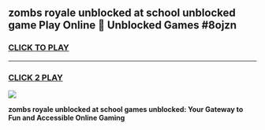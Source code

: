 
## zombs royale unblocked at school unblocked game Play Online 👋 Unblocked Games #8ojzn
<h3>
<a href="https://premium.freeplayer.one?title=zombs_royale_unblocked_at_school&ref=21F">CLICK TO PLAY</a></h3>
<hr>

<h3>
<a href="https://premium.freeplayer.one?title=zombs_royale_unblocked_at_school&ref=21F">CLICK 2 PLAY</a>
  
</h3>

<a href="https://premium.freeplayer.one?title=zombs_royale_unblocked_at_school&ref=21F/"><img src="https://clearcache.store/games.png"></a>


**zombs royale unblocked at school games unblocked: Your Gateway to Fun and Accessible Online Gaming**
